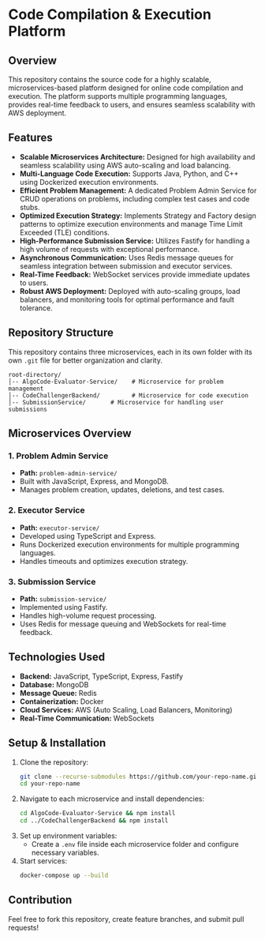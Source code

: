 # Code Compilation & Execution Platform

## Overview

This repository contains the source code for a highly scalable, microservices-based platform designed for online code compilation and execution. The platform supports multiple programming languages, provides real-time feedback to users, and ensures seamless scalability with AWS deployment.

## Features

- **Scalable Microservices Architecture:** Designed for high availability and seamless scalability using AWS auto-scaling and load balancing.
- **Multi-Language Code Execution:** Supports Java, Python, and C++ using Dockerized execution environments.
- **Efficient Problem Management:** A dedicated Problem Admin Service for CRUD operations on problems, including complex test cases and code stubs.
- **Optimized Execution Strategy:** Implements Strategy and Factory design patterns to optimize execution environments and manage Time Limit Exceeded (TLE) conditions.
- **High-Performance Submission Service:** Utilizes Fastify for handling a high volume of requests with exceptional performance.
- **Asynchronous Communication:** Uses Redis message queues for seamless integration between submission and executor services.
- **Real-Time Feedback:** WebSocket services provide immediate updates to users.
- **Robust AWS Deployment:** Deployed with auto-scaling groups, load balancers, and monitoring tools for optimal performance and fault tolerance.

## Repository Structure

This repository contains three microservices, each in its own folder with its own `.git` file for better organization and clarity.

```
root-directory/
│-- AlgoCode-Evaluator-Service/    # Microservice for problem management
│-- CodeChallengerBackend/         # Microservice for code execution
│-- SubmissionService/       # Microservice for handling user submissions
```

## Microservices Overview

### 1. Problem Admin Service

- **Path:** `problem-admin-service/`
- Built with JavaScript, Express, and MongoDB.
- Manages problem creation, updates, deletions, and test cases.

### 2. Executor Service

- **Path:** `executor-service/`
- Developed using TypeScript and Express.
- Runs Dockerized execution environments for multiple programming languages.
- Handles timeouts and optimizes execution strategy.

### 3. Submission Service

- **Path:** `submission-service/`
- Implemented using Fastify.
- Handles high-volume request processing.
- Uses Redis for message queuing and WebSockets for real-time feedback.

## Technologies Used

- **Backend:** JavaScript, TypeScript, Express, Fastify
- **Database:** MongoDB
- **Message Queue:** Redis
- **Containerization:** Docker
- **Cloud Services:** AWS (Auto Scaling, Load Balancers, Monitoring)
- **Real-Time Communication:** WebSockets

## Setup & Installation

1. Clone the repository:
   ```bash
   git clone --recurse-submodules https://github.com/your-repo-name.git
   cd your-repo-name
   ```
2. Navigate to each microservice and install dependencies:
   ```bash
   cd AlgoCode-Evaluator-Service && npm install
   cd ../CodeChallengerBackend && npm install
   ```
3. Set up environment variables:
   - Create a `.env` file inside each microservice folder and configure necessary variables.
4. Start services:
   ```bash
   docker-compose up --build
   ```

## Contribution

Feel free to fork this repository, create feature branches, and submit pull requests!
